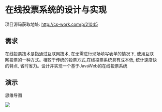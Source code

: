 # 在线投票系统的设计与实现

项目源码获取地址: http://cs-work.com/p/21045

## 需求

在线投票技术是指通过互联网技术, 在无需进行现场填写表单的情况下, 使用互联网投票的一种方式。相较于传统的投票方式,在线投票系统具有成本低, 统计速度快的特点, 省时省力。设计并实现一个基于JavaWeb的在线投票系统

## 演示

思维导图

![](http://mirror.tarax.cn/P21045/xmind.png)


